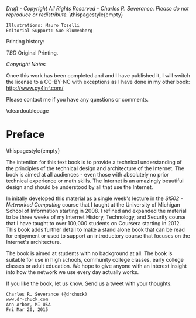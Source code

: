 *Draft - Copyright All Rights Reserved - Charles R. Severance.
Please do not reproduce or redistribute.*
\thispagestyle{empty}

    Illustrations: Mauro Toselli
    Editorial Support: Sue Blumenberg

Printing history:

*TBD* Original Printing.

*Copyright Notes*

Once this work has been completed and and I have published it, 
I will switch the license to a CC-BY-NC with exceptions as I have done 
in my other book: http://www.py4inf.com/

Please contact me if you have any questions or comments.

\cleardoublepage

Preface
=======
\thispagestyle{empty}

The intention for this text book is to provide a technical understanding
of the principles of the technical design and architecture of the Internet.
The book is aimed at all audiences - even those with absolutely no prior
technical experience or math skills.   The Internet is an amazingly beautiful
design and should be understood by all that use the Internet.

In initally developed this material as a single week's lecture in 
the *SI502 - Networked Computing* course that I taught at the
University of Michigan School of Information starting in 2008.
I refined and expanded the material to be three weeks of my 
Internet History, Technology, and Security course 
that I have taught to over 100,000 students on Coursera 
starting in 2012.  This book adds further detail to make a stand alone
book that can be read for enjoyment or used to support an introductory course
that focuses on the Internet's architecture.

The book is aimed at students with no background at all.  The book is suitable
for use in high schools, community college classes, early college classes or 
adult education.   We hope to give anyone with an interest insight into how
the network we use every day actually works.

If you like the book, let us know.  Send us a tweet with your thoughts.

    Charles R. Severance (@drchuck)
    www.dr-chuck.com
    Ann Arbor, MI USA
    Fri Mar 20, 2015

